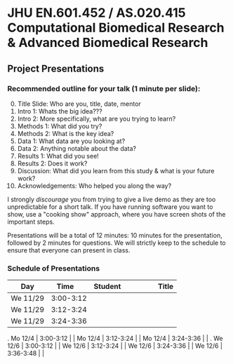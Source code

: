 # JHU EN.601.452 / AS.020.415 Computational Biomedical Research & Advanced Biomedical Research
## Project Presentations

### Recommended outline for your talk (1 minute per slide):

0. Title Slide: Who are you, title, date, mentor
1. Intro 1: Whats the big idea???
2. Intro 2: More specifically, what are you trying to learn?
3. Methods 1: What did you try?
4. Methods 2: What is the key idea?
5. Data 1: What data are you looking at?
6. Data 2: Anything notable about the data?
7. Results 1: What did you see!
8. Results 2: Does it work?
9. Discussion: What did you learn from this study & what is your future work?
10. Acknowledgements: Who helped you along the way?

I strongly *discourage* you from trying to give a live demo as they are too unpredictable for a short talk. If you have running software you want to show, use a "cooking show" approach, where you have screen shots of the important steps.

Presentations will be a total of 12 minutes: 10 minutes for the presentation, followed by 2 minutes for questions. We will strictly keep to the schedule to ensure that everyone can present in class. 

### Schedule of Presentations

Day      | Time      | Student                | Title 
---------|-----------|------------------------|--------------------------------------------------
We 11/29 | 3:00-3:12 |  |
We 11/29 | 3:12-3:24 |  |
We 11/29 | 3:24-3:36 |  |
.
Mo 12/4  | 3:00-3:12 | |
Mo 12/4  | 3:12-3:24 | | 
Mo 12/4  | 3:24-3:36 | |
.
We 12/6  | 3:00-3:12 | |
We 12/6  | 3:12-3:24 | |
We 12/6  | 3:24-3:36 | |
We 12/6  | 3:36-3:48 | |
      
<br>
<br>


